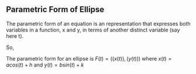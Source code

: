 
## Parametric Form of Ellipse ##

The parametric form of an equation is an representation that expresses both variables in a
function, x and y, in terms of another distinct variable (say here t).

So,

The parametric form for an ellipse is $F(t)=((x(t)), (y(t)))$
 where $x(t)= acos(t)+h$ and $y(t)= bsin(t)+k$
